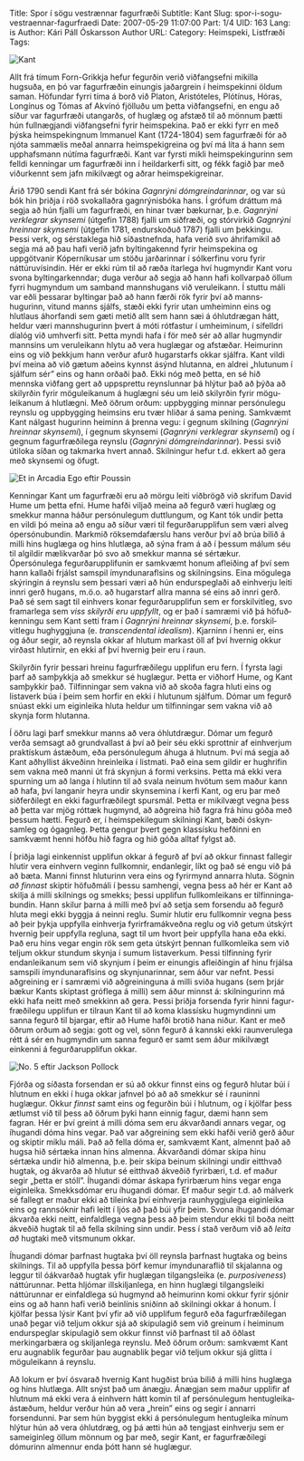 Title: Spor í sögu vestrænnar fagurfræði
Subtitle: Kant
Slug: spor-i-sogu-vestraennar-fagurfraedi
Date: 2007-05-29 11:07:00
Part: 1/4
UID: 163
Lang: is
Author: Kári Páll Óskarsson
Author URL: 
Category: Heimspeki, Listfræði
Tags: 

![Kant](388.jpg)

Allt frá tímum Forn-Grikkja hefur fegurðin verið við&shy;fangs&shy;efni mikilla hugsuða, en þó var fagur&shy;fræðin einungis jaðar&shy;grein í heim&shy;spekinni öldum saman. Höfundar fyrri tíma á borð við Platon, Aristóteles, Plótínus, Hóras, Longínus og Tómas af Akvínó  fjölluðu um þetta við&shy;fangs&shy;efni, en engu að síður var fagurfræði utan&shy;garðs, of huglæg og afstæð til að mönnum þætti hún full&shy;nægjandi viðfangs&shy;efni fyrir heim&shy;spekina. Það er ekki fyrr en með þýska heim&shy;spekingnum Immanuel Kant (1724-1804) sem fagur&shy;fræði fór að njóta sam&shy;mælis meðal annarra heim&shy;speki&shy;greina og því má líta á hann sem upp&shy;hafsmann nútíma fagur&shy;fræði. Kant var fyrsti mikli heim&shy;spekingurinn sem felldi kenningar um fagur&shy;fræði inn í heildar&shy;kerfi sitt, og fékk fagið þar með viður&shy;kennt sem jafn mikil&shy;vægt og aðrar heim&shy;speki&shy;greinar. 

Árið 1790 sendi Kant frá sér bókina _Gagnrýni dómgreindarinnar_, og var sú bók hin þriðja í röð svokallaðra gagnrýnisbóka hans. Í grófum dráttum má segja að hún fjalli um fagurfræði, en hinar tvær bækurnar, þ.e. _Gagnrýni verklegrar skynsemi_ (útgefin 1788) fjalli um siðfræði, og stórvirkið _Gagnrýni hreinnar skynsemi_ (útgefin 1781, endurskoðuð 1787) fjalli um þekkingu. Þessi verk, og sérstaklega hið síðast&shy;nefnda, hafa verið svo áhrifamikil að segja má að þau hafi verið jafn byltinga&shy;kennd fyrir heim&shy;spekina og uppgötvanir Kóperníkusar um stöðu jarðarinnar í sólkerfinu voru fyrir náttúru&shy;vísindin. Hér er ekki rúm til að ræða ítarlega hví hugmyndir Kant voru svona byltingar&shy;kenndar; duga verður að segja að hann hafi kollvarpað öllum fyrri hugmyndum um samband manns&shy;hugans við veru&shy;leikann. Í stuttu máli var eðli þessarar byltingar það að hann færði rök fyrir því að manns&shy;hugurinn, vitund manns sjálfs, stæði ekki fyrir utan umheiminn eins og hlutlaus áhorfandi sem gæti metið allt sem hann sæi á óhlut&shy;drægan hátt, heldur væri manns&shy;hugurinn þvert á móti rótfastur í umheiminum, í sífelldri díalóg við umhverfi sitt. Þetta myndi hafa í för með sér að allar hugmyndir mannsins um veru&shy;leikann hlytu að vera huglægar og afstæðar. Heimurinn eins og við þekkjum hann verður afurð hugar&shy;starfs okkar sjálfra. Kant vildi því meina að við gætum aðeins kynnst ásýnd hlutanna, en aldrei „hlutunum í sjálfum sér” eins og hann orðaði það. Ekki nóg með þetta, en sé hið mennska viðfang gert að upp&shy;sprettu reynslunnar þá hlýtur það að þýða að skilyrðin fyrir möguleikanum á huglægni séu um leið skilyrðin fyrir mögu&shy;leikanum á hlutlægni. Með öðrum orðum: uppbygging minnar persónulegu reynslu og uppbygging heimsins eru tvær hliðar á sama pening. Samkvæmt Kant nálgast hugurinn heiminn á þrenna vegu: í gegnum skilning (_Gagnrýni hreinnar skynsemi_), í gegnum skynsemi (_Gagnrýni verklegrar skynsemi_) og í gegnum fagurfræðilega reynslu (_Gagnrýni dómgreindarinnar_). Þessi svið útiloka síðan og takmarka hvert annað. Skilningur hefur t.d. ekkert að gera með skynsemi og öfugt.

![Et in Arcadia Ego eftir Poussin](391.jpg)

Kenningar Kant um fagurfræði eru að mörgu leiti viðbrögð við skrifum David Hume um þetta efni. Hume hafði viljað meina að fegurð væri huglæg og smekkur manna háður persónulegum duttlungum, og Kant tók undir þetta en vildi þó meina að engu að síður væri til fegurðar&shy;upplifun sem væri alveg ópersónubundin. Markmið röksemda&shy;færslu hans verður því að brúa bilið á milli hins huglæga og hins hlutlæga, að sýna fram á að í þessum málum séu til algildir mæli&shy;kvarðar þó svo að smekkur manna sé sértækur. Ópersónulega fegurðar&shy;upplifunin er samkvæmt honum afleiðing af því sem hann kallaði frjálst samspil ímyndunar&shy;aflsins og skilningsins. Eina mögulega skýringin á reynslu sem þessari væri að hún endur&shy;speglaði að einhverju leiti innri gerð hugans, m.ö.o. að hugar&shy;starf allra manna sé eins að innri gerð. Það sé sem sagt til einhvers konar fegurðar&shy;upplifun sem er forskil&shy;vitleg, svo framarlega sem _viss skilyrði eru uppfyllt_, og er það í samræmi við þá höfuð&shy;kenningu sem Kant setti fram í _Gagnrýni hreinnar skynsemi_, þ.e. forskil&shy;vitlegu hughyggjuna (e. _transcendental idealism_). Kjarninn í henni er, eins og áður segir, að reynsla okkar af hlutum markast öll af því hvernig okkur virðast hlutirnir, en ekki af því hvernig þeir eru í raun. 

Skilyrðin fyrir þessari hreinu fagur&shy;fræðilegu upplifun eru fern. Í fyrsta lagi þarf að samþykkja að smekkur sé huglægur. Þetta er viðhorf Hume, og Kant samþykkir það. Tilfinningar sem vakna við að skoða fagra hluti eins og listaverk búa í þeim sem horfir en ekki í hlutunum sjálfum. Dómar um fegurð snúast ekki um eigin&shy;leika hluta heldur um tilfinningar sem vakna við að skynja form hlutanna.

Í öðru lagi þarf smekkur manns að vera óhlutdrægur. Dómar um fegurð verða semsagt að grundvallast á því að þeir séu ekki sprottnir af einhverjum praktískum ástæðum, eða persónulegum áhuga á hlutnum. Því má segja að Kant aðhyllist ákveðinn hrein&shy;leika í listmati. Það eina sem gildir er hug&shy;hrifin sem vakna með manni út frá skynjun á formi verksins. Þetta má ekki vera spurning um að langa í hlutinn til að svala neinum hvötum sem maður kann að hafa, því langanir heyra undir skyn&shy;semina í kerfi Kant, og eru þar með siðferðilegt en ekki fagurfræðilegt spursmál. Þetta er mikilvægt vegna þess að þetta var mjög róttæk hugmynd, að aðgreina hið fagra frá hinu góða með þessum hætti. Fegurð er, í heim&shy;spekilegum skilningi Kant, bæði óskyn&shy;samleg og ógagnleg. Þetta gengur þvert gegn klassísku hefðinni en samkvæmt henni höfðu hið fagra og hið góða alltaf fylgst að. 

Í þriðja lagi einkennist upplifun okkar á fegurð af því að okkur finnast fallegir hlutir vera einhvern veginn full&shy;komnir, endanlegir, líkt og það sé engu við þá að bæta. Manni finnst hluturinn vera eins og fyrir&shy;mynd annarra hluta. Sögnin _að finnast_ skiptir höfuð&shy;máli í þessu samhengi, vegna þess að hér er Kant að skilja á milli skilnings og smekks; þessi upplifun full&shy;kom&shy;leikans er til&shy;finninga&shy;bundin. Hann skilur þarna á milli með því að setja sem forsendu að fegurð hluta megi ekki byggja á neinni reglu. Sumir hlutir eru full&shy;komnir vegna þess að þeir þykja uppfylla einhverja fyrir&shy;fram&shy;ákveðna reglu og við getum útskýrt hvernig þeir uppfylla regluna, sagt til um hvort þeir uppfylla hana eða ekki. Það eru hins vegar engin rök sem geta útskýrt þennan full&shy;kom&shy;leika sem við teljum okkur stundum skynja í sumum lista&shy;verkum. Þessi tilfinning fyrir endan&shy;leikanum sem við skynjum í þeim er einungis afleiðingin af hinu frjálsa samspili ímyndunar&shy;aflsins og skynjunarinnar, sem áður var nefnt. Þessi aðgreining er í samræmi við aðgreininguna á milli sviða hugans (sem þrjár bækur Kants skiptast gróflega á milli) sem áður minnst á: skilningurinn má ekki hafa neitt með smekkinn að gera. Þessi þriðja forsenda fyrir hinni fagur&shy;fræðilegu upplifun er tilraun Kant til að koma klassísku hug&shy;myndinni um sanna fegurð til bjargar, eftir að Hume hafði brotið hana niður. Kant er með öðrum orðum að segja: gott og vel, sönn fegurð á kannski ekki raun&shy;veru&shy;lega rétt á sér en hug&shy;myndin um sanna fegurð er samt sem áður mikilvægt einkenni á fegurðar&shy;upplifun okkar.

![No. 5 eftir Jackson Pollock](392.jpg)

Fjórða og síðasta forsendan er sú að okkur finnst eins og fegurð hlutar búi í hlutnum en ekki í huga okkar jafnvel þó að að smekkur sé í rauninni huglægur. Okkur _finnst_ samt eins og fegurðin búi í hlutnum, og í kjölfar þess ætlumst við til þess að öðrum þyki hann einnig fagur, dæmi hann sem fagran. Hér er því greint á milli dóma sem eru ákvarðandi annars vegar, og íhugandi dóma hins vegar. Það var aðgreining sem ekki hafði verið gerð áður og skiptir miklu máli. Það að fella dóma er, samkvæmt Kant, almennt það að hugsa hið sértæka innan hins almenna. Ákvarðandi dómar skipa hinu sértæka undir hið almenna, þ.e. þeir skipa beinum skilningi undir eitthvað hugtak, og ákvarða að hlutur sé eitthvað ákveðið fyrir&shy;bæri, t.d. ef maður segir „þetta er stóll”. Íhugandi dómar áskapa fyrirbærum hins vegar enga eiginleika. Smekks&shy;dómar eru íhugandi dómar. Ef maður segir t.d. að málverk sé fallegt er maður ekki að tileinka því einhverja raun&shy;hyggjulega eigin&shy;leika eins og rannsóknir hafi leitt í ljós að það búi yfir þeim. Svona íhugandi dómar ákvarða ekki neitt, einfaldlega vegna þess að þeim stendur ekki til boða neitt ákveðið hugtak til að fella skilning sinn undir. Þess í stað verðum við að _leita að_ hugtaki með vitsmunum okkar.

Íhugandi dómar þarfnast hugtaka því öll reynsla þarfnast hugtaka og beins skilnings. Til að uppfylla þessa þörf kemur ímyndunar&shy;aflið til skjalanna og leggur til óákvarðað hugtak yfir huglægan til&shy;gangs&shy;leika (e. _purposiveness_) náttúrunnar. Þetta hljómar illskiljanlega, en hinn huglægi til&shy;gangs&shy;leiki náttúrunnar er einfaldlega sú hugmynd að heimurinn komi okkur fyrir sjónir eins og að hann hafi verið beinlínis sniðinn að skilningi okkar á honum. Í kjölfar þessa lýsir Kant því yfir að við upplifum fegurð eða fagurfræðilegan unað þegar við teljum okkur sjá að skipu&shy;lagið sem við greinum í heiminum endur&shy;speglar skipu&shy;lagið sem okkur finnst við þarfnast til að öðlast merkingar&shy;bæra og skiljanlega reynslu. Með öðrum orðum: samkvæmt Kant eru augna&shy;blik fegurðar þau augnablik þegar við teljum okkur sjá glitta í möguleikann á reynslu.

Að lokum er því ósvarað hvernig Kant hugðist brúa bilið á milli hins huglæga og hins hlutlæga. Allt snýst það um ánægju. Ánægjan sem maður upplifir af hlutnum má ekki vera á einhvern hátt komin til af persónulegum hentug&shy;leika&shy;ástæðum, heldur verður hún að vera „hrein” eins og segir í annarri forsendunni. Þar sem hún byggist ekki á persónulegum hentug&shy;leika mínum hlýtur hún að vera óhlutdræg, og þá ætti hún að tengjast einhverju sem er sameiginleg öllum mönnum og þar með, segir Kant, er fagur&shy;fræðilegi dómurinn almennur enda þótt hann sé huglægur. 

